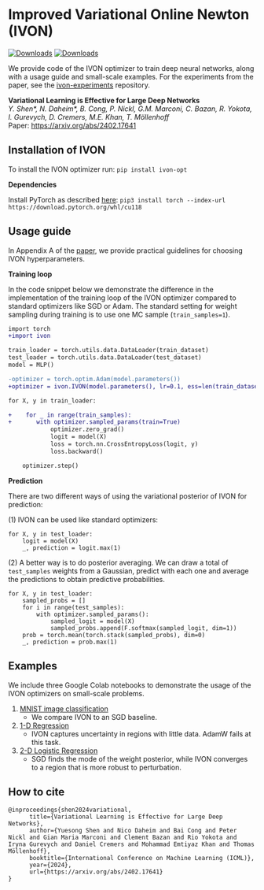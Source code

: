 # Improved Variational Online Newton (IVON)
[![Downloads](https://static.pepy.tech/badge/ivon-opt)](https://pepy.tech/project/ivon-opt) [![Downloads](https://static.pepy.tech/badge/ivon-opt/month)](https://pepy.tech/project/ivon-opt)

We provide code of the IVON optimizer to train deep neural networks, along with a usage guide and small-scale examples. For the experiments from the paper, see the [ivon-experiments](https://github.com/team-approx-bayes/ivon-experiments) repository. 

**Variational Learning is Effective for Large Deep Networks**  
*Y. Shen\*, N. Daheim\*, B. Cong, P. Nickl, G.M. Marconi, C. Bazan, R. Yokota, I. Gurevych, D. Cremers, M.E. Khan, T. Möllenhoff*\
Paper: https://arxiv.org/abs/2402.17641

## Installation of IVON

To install the IVON optimizer run:
`pip install ivon-opt` 

**Dependencies**

Install PyTorch as described [here](https://pytorch.org/get-started/locally/): `pip3 install torch --index-url https://download.pytorch.org/whl/cu118`

## Usage guide

In Appendix A of the [paper](https://arxiv.org/abs/2402.17641), we provide practical guidelines for choosing IVON hyperparameters.

**Training loop**

In the code snippet below we demonstrate the difference in the implementation of the training loop of the IVON optimizer compared to standard optimizers like SGD or Adam.
The standard setting for weight sampling during training is to use one MC sample (`train_samples=1`).

```diff
import torch
+import ivon

train_loader = torch.utils.data.DataLoader(train_dataset) 
test_loader = torch.utils.data.DataLoader(test_dataset) 
model = MLP()

-optimizer = torch.optim.Adam(model.parameters())
+optimizer = ivon.IVON(model.parameters(), lr=0.1, ess=len(train_dataset))

for X, y in train_loader:

+    for _ in range(train_samples):
+       with optimizer.sampled_params(train=True)
            optimizer.zero_grad()
            logit = model(X)
            loss = torch.nn.CrossEntropyLoss(logit, y)
            loss.backward()

    optimizer.step()
```

**Prediction**

There are two different ways of using the variational posterior of IVON for prediction:

(1) IVON can be used like standard optimizers:

```
for X, y in test_loader:
    logit = model(X)
    _, prediction = logit.max(1)
```

(2) A better way is to do posterior averaging. We can draw a total of `test_samples` weights from a Gaussian, predict with each one and average the predictions to obtain predictive probabilities. 

```
for X, y in test_loader:
    sampled_probs = []
    for i in range(test_samples):
        with optimizer.sampled_params():
            sampled_logit = model(X)
            sampled_probs.append(F.softmax(sampled_logit, dim=1))
    prob = torch.mean(torch.stack(sampled_probs), dim=0)
    _, prediction = prob.max(1)
```

## Examples

We include three Google Colab notebooks to demonstrate the usage of the IVON optimizers on small-scale problems.
1. [MNIST image classification](https://colab.research.google.com/drive/1Q6MdLxmvR5Q1I2NbVXLCgGTDuP1m79tV?usp=sharing)
    - We compare IVON to an SGD baseline.
2. [1-D Regression](https://colab.research.google.com/drive/1GcCCRfiZ6u7OwkYS46LGIAQKLnGL8Ae7?usp=sharing)
    - IVON captures uncertainty in regions with little data. AdamW fails at this task.
3. [2-D Logistic Regression](https://colab.research.google.com/drive/1o2XFJA8UbCiAUEKbiGFsNCwuvhZdFFfg?usp=sharing)
    - SGD finds the mode of the weight posterior, while IVON converges to a region that is more robust to perturbation.

## How to cite

```
@inproceedings{shen2024variational,
      title={Variational Learning is Effective for Large Deep Networks}, 
      author={Yuesong Shen and Nico Daheim and Bai Cong and Peter Nickl and Gian Maria Marconi and Clement Bazan and Rio Yokota and Iryna Gurevych and Daniel Cremers and Mohammad Emtiyaz Khan and Thomas Möllenhoff},
      booktitle={International Conference on Machine Learning (ICML)},
      year={2024},
      url={https://arxiv.org/abs/2402.17641}
}
```
